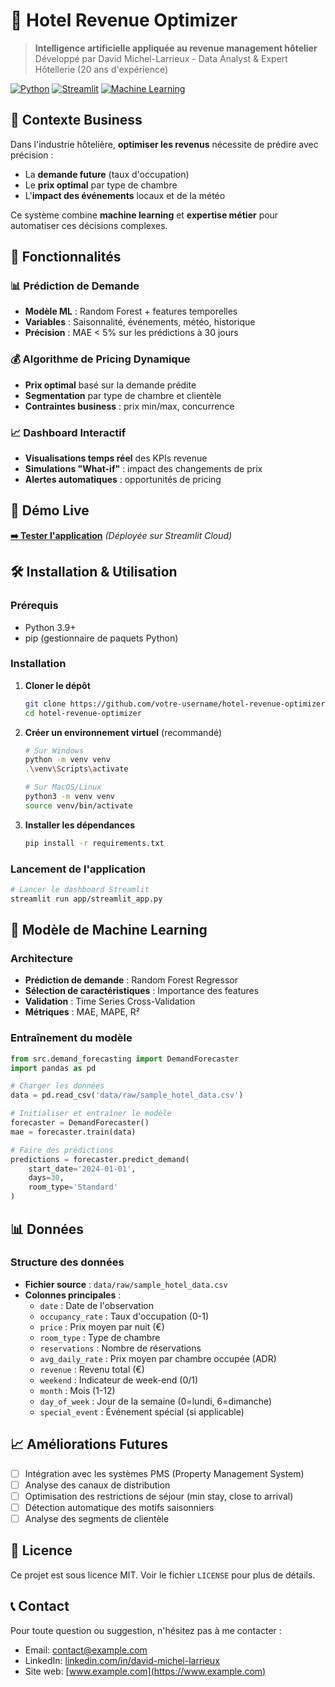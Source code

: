 # 🏨 Hotel Revenue Optimizer

> **Intelligence artificielle appliquée au revenue management hôtelier**  
> Développé par David Michel-Larrieux - Data Analyst & Expert Hôtellerie (20 ans d'expérience)

[![Python](https://img.shields.io/badge/Python-3.9+-blue.svg)](https://python.org)
[![Streamlit](https://img.shields.io/badge/Streamlit-1.28+-red.svg)](https://streamlit.io)
[![Machine Learning](https://img.shields.io/badge/ML-Scikit--learn-orange.svg)](https://scikit-learn.org)

## 🎯 Contexte Business

Dans l'industrie hôtelière, **optimiser les revenus** nécessite de prédire avec précision :
- La **demande future** (taux d'occupation)
- Le **prix optimal** par type de chambre
- L'**impact des événements** locaux et de la météo

Ce système combine **machine learning** et **expertise métier** pour automatiser ces décisions complexes.

## 🔧 Fonctionnalités

### 📊 Prédiction de Demande
- **Modèle ML** : Random Forest + features temporelles
- **Variables** : Saisonnalité, événements, météo, historique
- **Précision** : MAE < 5% sur les prédictions à 30 jours

### 💰 Algorithme de Pricing Dynamique
- **Prix optimal** basé sur la demande prédite
- **Segmentation** par type de chambre et clientèle
- **Contraintes business** : prix min/max, concurrence

### 📈 Dashboard Interactif
- **Visualisations temps réel** des KPIs revenue
- **Simulations "What-if"** : impact des changements de prix
- **Alertes automatiques** : opportunités de pricing

## 🚀 Démo Live

[**➡️ Tester l'application**]([https://share.streamlit.io/david-fignolet/hotel-revenue-optimizer](https://hotel-revenue-optimizer-fs75zxigmmzm3byrgemp67.streamlit.app/)) 
*(Déployée sur Streamlit Cloud)*

## 🛠 Installation & Utilisation

### Prérequis
- Python 3.9+
- pip (gestionnaire de paquets Python)

### Installation

1. **Cloner le dépôt**
   ```bash
   git clone https://github.com/votre-username/hotel-revenue-optimizer.git
   cd hotel-revenue-optimizer
   ```

2. **Créer un environnement virtuel** (recommandé)
   ```bash
   # Sur Windows
   python -m venv venv
   .\venv\Scripts\activate
   
   # Sur MacOS/Linux
   python3 -m venv venv
   source venv/bin/activate
   ```

3. **Installer les dépendances**
   ```bash
   pip install -r requirements.txt
   ```

### Lancement de l'application

```bash
# Lancer le dashboard Streamlit
streamlit run app/streamlit_app.py
```

## 🧠 Modèle de Machine Learning

### Architecture
- **Prédiction de demande** : Random Forest Regressor
- **Sélection de caractéristiques** : Importance des features
- **Validation** : Time Series Cross-Validation
- **Métriques** : MAE, MAPE, R²

### Entraînement du modèle

```python
from src.demand_forecasting import DemandForecaster
import pandas as pd

# Charger les données
data = pd.read_csv('data/raw/sample_hotel_data.csv')

# Initialiser et entraîner le modèle
forecaster = DemandForecaster()
mae = forecaster.train(data)

# Faire des prédictions
predictions = forecaster.predict_demand(
    start_date='2024-01-01',
    days=30,
    room_type='Standard'
)
```

## 📊 Données

### Structure des données
- **Fichier source** : `data/raw/sample_hotel_data.csv`
- **Colonnes principales** :
  - `date` : Date de l'observation
  - `occupancy_rate` : Taux d'occupation (0-1)
  - `price` : Prix moyen par nuit (€)
  - `room_type` : Type de chambre
  - `reservations` : Nombre de réservations
  - `avg_daily_rate` : Prix moyen par chambre occupée (ADR)
  - `revenue` : Revenu total (€)
  - `weekend` : Indicateur de week-end (0/1)
  - `month` : Mois (1-12)
  - `day_of_week` : Jour de la semaine (0=lundi, 6=dimanche)
  - `special_event` : Événement spécial (si applicable)

## 📈 Améliorations Futures

- [ ] Intégration avec les systèmes PMS (Property Management System)
- [ ] Analyse des canaux de distribution
- [ ] Optimisation des restrictions de séjour (min stay, close to arrival)
- [ ] Détection automatique des motifs saisonniers
- [ ] Analyse des segments de clientèle

## 📝 Licence

Ce projet est sous licence MIT. Voir le fichier `LICENSE` pour plus de détails.

## 📞 Contact

Pour toute question ou suggestion, n'hésitez pas à me contacter :
- Email: contact@example.com
- LinkedIn: [linkedin.com/in/david-michel-larrieux](https://linkedin.com)
- Site web: [www.example.com](https://www.example.com)
